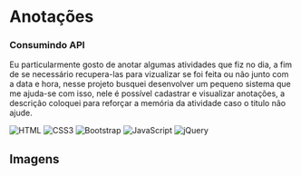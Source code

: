 <h1>Anotações</h3>

<h3> Consumindo API </h3>

<p>Eu particularmente gosto de anotar algumas atividades que fiz no dia, a fim de se necessário recupera-las para vizualizar se foi feita ou não junto com a data e hora, nesse projeto busquei desenvolver um pequeno sistema que me ajuda-se com isso, nele é possível cadastrar e visualizar anotações, a descrição coloquei para reforçar a memória da atividade caso o titulo não ajude.</p>

<div style="display:inline-block">
<img alt="HTML" src="https://img.shields.io/badge/HTML5-E34F26?style=for-the-badge&logo=html5&logoColor=white">
<img alt="CSS3" src="https://img.shields.io/badge/CSS3-1572B6?style=for-the-badge&logo=css3&logoColor=white">
<img alt="Bootstrap" src="https://img.shields.io/badge/Bootstrap-563D7C?style=for-the-badge&logo=bootstrap&logoColor=white">
<img alt="JavaScript" src="https://img.shields.io/badge/JavaScript-F7DF1E?style=for-the-badge&logo=javascript&logoColor=black">
<img alt="jQuery" src="https://img.shields.io/badge/jQuery-0769AD?style=for-the-badge&logo=jquery&logoColor=white">
</div>

<h2>Imagens</h2>
